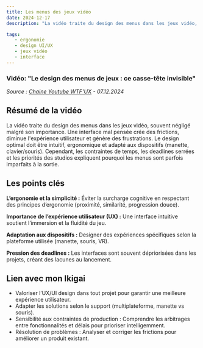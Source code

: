 ```yaml
---
title: Les menus des jeux vidéo
date: 2024-12-17
description: "La vidéo traite du design des menus dans les jeux vidéo, souvent négligé malgré son importance."

tags:
   - ergonomie
   - design UI/UX
   - jeux vidéo
   - interface
---
```


### Vidéo: "Le design des menus de jeux : ce casse-tête invisible" 
*Source : [Chaine Youtube WTF'UX](https://www.youtube.com/watch?v=IrRJdOVV-dw) - 07.12.2024*

## Résumé de la vidéo

La vidéo traite du design des menus dans les jeux vidéo, souvent négligé malgré son importance. Une interface mal pensée crée des frictions, diminue l'expérience utilisateur et génère des frustrations. Le design optimal doit être intuitif, ergonomique et adapté aux dispositifs (manette, clavier/souris). Cependant, les contraintes de temps, les deadlines serrées et les priorités des studios expliquent pourquoi les menus sont parfois imparfaits à la sortie.

## Les points clés 

**L’ergonomie et la simplicité :** Éviter la surcharge cognitive en respectant des principes d’ergonomie (proximité, similarité, progression douce).

**Importance de l’expérience utilisateur (UX) :** Une interface intuitive soutient l’immersion et la fluidité du jeu.

**Adaptation aux dispositifs :** Designer des expériences spécifiques selon la plateforme utilisée (manette, souris, VR).

**Pression des deadlines :** Les interfaces sont souvent dépriorisées dans les projets, créant des lacunes au lancement.


## Lien avec mon Ikigai

* Valoriser l’UX/UI design dans tout projet pour garantir une meilleure expérience utilisateur.
* Adapter les solutions selon le support (multiplateforme, manette vs souris).
* Sensibilité aux contraintes de production : Comprendre les arbitrages entre fonctionnalités et délais pour prioriser intelligemment.
* Résolution de problèmes : Analyser et corriger les frictions pour améliorer un produit existant.